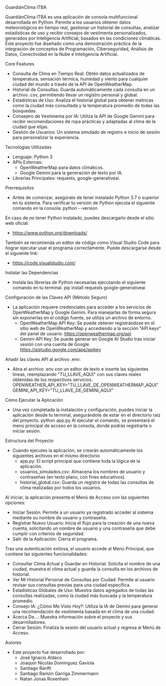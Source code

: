 GuardiánClima ITBA

GuardiánClima ITBA es una aplicación de consola multifuncional desarrollada en Python. Permite a los usuarios obtener datos meteorológicos en tiempo real, gestionar un historial de consultas, analizar estadísticas de uso y recibir consejos de vestimenta personalizados, generados por Inteligencia Artificial, basados en las condiciones climáticas.
Este proyecto fue diseñado como una demostración práctica de la integración de conceptos de Programación, Ciberseguridad, Análisis de Datos, Conectividad en la Nube e Inteligencia Artificial.

Core Features
- Consulta de Clima en Tiempo Real: Obtén datos actualizados de temperatura, sensación térmica, humedad y viento para cualquier ciudad del mundo a través de la API de OpenWeatherMap.
- Historial de Consultas: Guarda automáticamente cada consulta en un archivo .csv, permitiendo llevar un registro personal y global.
- Estadísticas de Uso: Analiza el historial global para obtener métricas como la ciudad más consultada y la temperatura promedio de todas las búsquedas.
- Consejero de Vestimenta por IA: Utiliza la API de Google Gemini para recibir recomendaciones de ropa prácticas y adaptadas al clima de la ciudad que elijas.
- Gestión de Usuarios: Un sistema simulado de registro e inicio de sesión para personalizar la experiencia.

Tecnologías Utilizadas
- Lenguaje: Python 3
- APIs Externas:
    - OpenWeatherMap para datos climáticos.
    - Google Gemini para la generación de texto por IA.
- Librerías Principales: requests, google-generativeai.

Prerrequisitos
- Antes de comenzar, asegúrate de tener instalado Python 3.7 o superior en tu sistema.
    Para verificar tu versión de Python ejecuta el siguiente comando en la consola:
        python --version

En caso de no tener Python instalado, puedes descargarlo desde el sitio web oficial:
- https://www.python.org/downloads/

También se recomienda un editor de código como Visual Studio Code para ñograr ejecutar usar el programa correctamente. Puede descargarse desde el siguiente link:
- https://code.visualstudio.com/

Instalar las Dependencias
 - Instala las librerías de Python necesarias ejecutando el siguiente comando en tu terminal.
    pip install requests google-generativeai

Configuración de las Claves API (Método Seguro)
- La aplicación requiere credenciales para acceder a los servicios de OpenWeatherMap y Google Gemini. Para manejarlas de forma segura sin exponerlas en el código fuente, se utiliza un archivo de entorno.
    - OpenWeatherMap API Key: Se puede obtener registrándose en el sitio web de OpenWeatherMap y accediendo a la sección "API keys" del panel de usuario.
        https://openweathermap.org/api
    - Gemini API Key: Se puede generar en Google AI Studio tras iniciar sesión con una cuenta de Google.
        https://aistudio.google.com/app/apikey

Añadir las claves API al archivo .env:
- Abra el archivo .env con un editor de texto e inserte las siguientes líneas, reemplazando "TU_LLAVE_AQUI" con sus claves reales obtenidas de los respectivos servicios.
    OPENWEATHER_API_KEY="TU_LLAVE_DE_OPENWEATHERMAP_AQUI"
    GEMINI_API_KEY="TU_LLAVE_DE_GEMINI_AQUI"

Cómo Ejecutar la Aplicación
- Una vez completada la instalación y configuración, puedes iniciar la aplicación desde tu terminal, asegurándote de estar en el directorio raíz del proyecto.
    python app.py
Al ejecutar el comando, se presentará el menú principal de acceso en la consola, donde podrás registrarte o iniciar sesión.

Estructura del Proyecto
- Cuando ejecutes la aplicación, se crearán automáticamente los siguientes archivos en el mismo directorio:
    - app.py: El script principal que contiene toda la lógica de la aplicación.
    - usuarios_simulados.csv: Almacena los nombres de usuario y contraseñas (en texto plano, con fines educativos).
    - historial_global.csv: Guarda un registro de todas las consultas de clima realizadas por todos los usuarios.

Al iniciar, la aplicación presenta el Menú de Acceso con las siguientes opciones:
- Iniciar Sesión: Permite a un usuario ya registrado acceder al sistema mediante su nombre de usuario y contraseña.
- Registrar Nuevo Usuario: Inicia el flujo para la creación de una nueva cuenta, solicitando un nombre de usuario y una contraseña que debe cumplir con criterios de seguridad.
- Salir de la Aplicación: Cierra el programa.

Tras una autenticación exitosa, el usuario accede al Menú Principal, que contiene las siguientes funcionalidades:
- Consultar Clima Actual y Guardar en Historial: Solicita el nombre de una ciudad, muestra el clima actual y guarda la consulta en los archivos de historial.
- Ver Mi Historial Personal de Consultas por Ciudad: Permite al usuario revisar sus consultas previas para una ciudad específica.
- Estadísticas Globales de Uso: Muestra datos agregados de todas las consultas realizadas, como la ciudad más buscada y la temperatura promedio.
- Consejo IA: ¿Cómo Me Visto Hoy?: Utiliza la IA de Gemini para generar una recomendación de vestimenta basada en el clima de una ciudad.
- Acerca De...: Muestra información sobre el proyecto y sus desarrolladores.
- Cerrar Sesión: Finaliza la sesión del usuario actual y regresa al Menú de Acceso.

Autores
- Este proyecto fue desarrollado por:
    - José Ignacio Aldaco
    - Joaquín Nicolás Dominguez Gaviola
    - Santiago Ranftl
    - Santiago Ramón Garriga Zimmermann
    - Natan Jonas Rosenhain